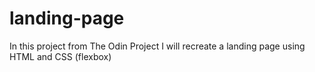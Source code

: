 # landing-page
In this project from The Odin Project I will recreate a landing page using HTML and CSS (flexbox) 